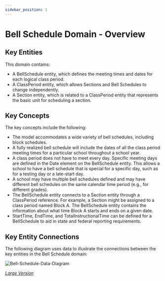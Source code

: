 ```yaml
---
sidebar_position: 1
---
```



# Bell Schedule Domain - Overview

## Key Entities

This domain contains:

* A BellSchedule entity, which defines the meeting times and dates for each
    logical class period.
* A ClassPeriod entity, which allows Sections and Bell Schedules to change
    independently.
* A Section entity, which is related to a ClassPeriod entity that represents
    the basic unit for scheduling a section.

## Key Concepts

The key concepts include the following:

* The model accommodates a wide variety of bell schedules, including block
    schedules.
* A fully realized bell schedule will include the dates of all the class
    period meeting times for a particular school throughout a school year.
* A class period does not have to meet every day. Specific meeting days are
    defined in the Date element on the BellSchedule entity. This allows a school
    to have a bell schedule that is special for a specific day, such as for a
    testing day or a late-start day.
* A school may have multiple bell schedules defined and may have different
    bell schedules on the same calendar time period (e.g., for different
    grades).
* The BellSchedule entity connects to a Section entity through a ClassPeriod
    reference. For example, a Section might be assigned to a class period named
    Block A. The BellSchedule entity contains the information about what time
    Block A starts and ends on a given date.
* StartTime, EndTime, and TotalInstructionalTime can be defined for a
    BellSchedule to aid in state and federal reporting requirements.

## Key Entity Connections

The following diagram uses data to illustrate the connections between the key
entities in the Bell Schedule domain:

![Bell-Schedule-Data-Diagram](https://edfidocs.blob.core.windows.net/$web/img/reference/data-standard/Bell-Schedule-Data-Diagram.png)

[_Large Version_](https://edfidocs.blob.core.windows.net/$web/img/reference/data-standard/Bell-Schedule-Data-Diagram.png)
